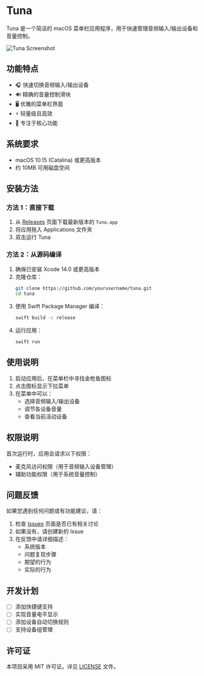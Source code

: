 # Tuna

Tuna 是一个简洁的 macOS 菜单栏应用程序，用于快速管理音频输入/输出设备和音量控制。

![Tuna Screenshot](Resources/screenshot.png)

## 功能特点

- 🎧 快速切换音频输入/输出设备
- 🔊 精确的音量控制滑块
- 🖥️ 优雅的菜单栏界面
- ⚡️ 轻量级且高效
- 🎯 专注于核心功能

## 系统要求

- macOS 10.15 (Catalina) 或更高版本
- 约 10MB 可用磁盘空间

## 安装方法

### 方法 1：直接下载

1. 从 [Releases](https://github.com/yourusername/tuna/releases) 页面下载最新版本的 `Tuna.app`
2. 将应用拖入 Applications 文件夹
3. 双击运行 Tuna

### 方法 2：从源码编译

1. 确保已安装 Xcode 14.0 或更高版本
2. 克隆仓库：
   ```bash
   git clone https://github.com/yourusername/tuna.git
   cd tuna
   ```
3. 使用 Swift Package Manager 编译：
   ```bash
   swift build -c release
   ```
4. 运行应用：
   ```bash
   swift run
   ```

## 使用说明

1. 启动应用后，在菜单栏中寻找金枪鱼图标
2. 点击图标显示下拉菜单
3. 在菜单中可以：
   - 选择音频输入/输出设备
   - 调节各设备音量
   - 查看当前活动设备

## 权限说明

首次运行时，应用会请求以下权限：
- 麦克风访问权限（用于音频输入设备管理）
- 辅助功能权限（用于系统音量控制）

## 问题反馈

如果您遇到任何问题或有功能建议，请：
1. 检查 [Issues](https://github.com/yourusername/tuna/issues) 页面是否已有相关讨论
2. 如果没有，请创建新的 Issue
3. 在反馈中请详细描述：
   - 系统版本
   - 问题复现步骤
   - 期望的行为
   - 实际的行为

## 开发计划

- [ ] 添加快捷键支持
- [ ] 实现音量电平显示
- [ ] 添加设备自动切换规则
- [ ] 支持设备组管理

## 许可证

本项目采用 MIT 许可证。详见 [LICENSE](LICENSE) 文件。 